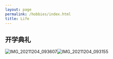 ```yaml
---
layout: page
permalink: /hobbies/index.html
title: Life
---
```




## 开学典礼

![IMG_20211204_093607](E:\github\wangzhipeng2002.github.io\IMG_20211204_093607.jpg)![IMG_20211204_093155](E:\github\wangzhipeng2002.github.io\IMG_20211204_093155.jpg)
